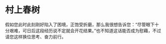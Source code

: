 # 村上春树 ​​​
假如您此时此刻刚好陷入了困境，正饱受折磨，那么我很想告诉您：“尽管眼下十分艰难，可日后这段经历说不定就会开花结果。”也不知道这话能否成为慰藉，不过请您这样换位思考、奋力前行。




